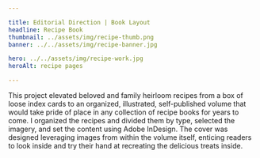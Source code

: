 ```yaml
---

title: Editorial Direction | Book Layout
headline: Recipe Book
thumbnail: ../assets/img/recipe-thumb.png
banner: ../../assets/img/recipe-banner.jpg

hero: ../../assets/img/recipe-work.jpg
heroAlt: recipe pages

---
```


This project elevated beloved and family heirloom recipes from a box of loose index cards to an organized, illustrated, self-published volume that would take pride of place in any collection of recipe books for years to come. I organized the recipes and divided them by type, selected the imagery, and set the content using Adobe InDesign. The cover was
designed leveraging images from within the volume itself, enticing readers to look inside and try their hand at recreating the delicious treats inside.